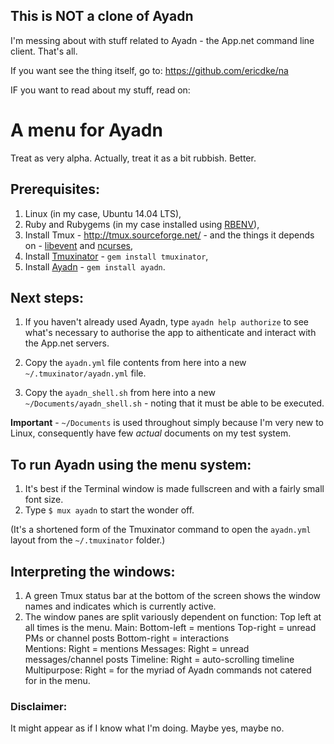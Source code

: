 ## This is NOT a clone of Ayadn

I'm messing about with stuff related to Ayadn - the App.net command line client.  That's all.

If you want see the thing itself, go to:
https://github.com/ericdke/na

IF you want to read about my stuff, read on:

# A menu for Ayadn

Treat as very alpha. Actually, treat it as a bit rubbish. Better.

## Prerequisites:

1. Linux (in my case, Ubuntu 14.04 LTS),
2. Ruby and Rubygems (in my case installed using [RBENV](http://rbenv.org/)),
3. Install Tmux - http://tmux.sourceforge.net/ - and the things it depends on - [libevent](http://www.monkey.org/~provos/libevent/) and [ncurses](http://invisible-island.net/ncurses/),
4. Install [Tmuxinator](https://github.com/tmuxinator/tmuxinator) - `gem install tmuxinator`,
5. Install [Ayadn](https://github.com/ericdke/na) - `gem install ayadn`.

## Next steps:

1. If you haven't already used Ayadn, type `ayadn help authorize` to see what's necessary to authorise the app to aithenticate and interact with the App.net servers.

2. Copy the `ayadn.yml` file contents from here into a new `~/.tmuxinator/ayadn.yml` file.
3. Copy the `ayadn_shell.sh` from here into a new `~/Documents/ayadn_shell.sh` - noting that it must be able to be executed.

**Important** - `~/Documents` is used throughout simply because I'm very new to Linux, consequently have few *actual* documents on my test system.

## To run Ayadn using the menu system:

1. It's best if the Terminal window is made fullscreen and with a fairly small font size.
2. Type `$ mux ayadn` to start the wonder off.

(It's a shortened form of the Tmuxinator command to open the `ayadn.yml` layout from the `~/.tmuxinator` folder.)

## Interpreting the windows:

1. A green Tmux status bar at the bottom of the screen shows the window names and indicates which is currently active.
2. The window panes are split variously dependent on function:
   Top left at all times is the menu.
   Main:
     Bottom-left  = mentions
     Top-right    = unread PMs or channel posts
     Bottom-right = interactions        
   Mentions:
     Right        = mentions
   Messages:
     Right        = unread messages/channel posts
   Timeline:
     Right        = auto-scrolling timeline
   Multipurpose:
     Right        = for the myriad of Ayadn commands not catered for in the menu.

### Disclaimer:

It might appear as if I know what I'm doing. Maybe yes, maybe no.
